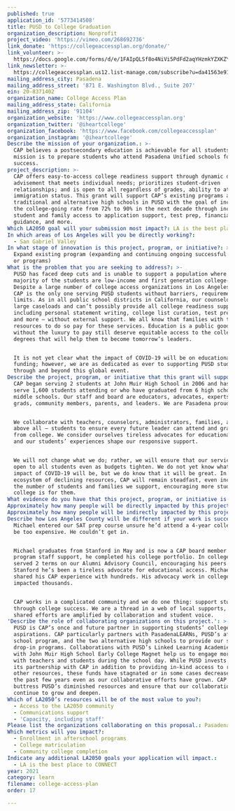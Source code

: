 ```yaml
---
published: true
application_id: '5773414508'
title: PUSD to College Graduation
organization_description: Nonprofit
project_video: 'https://vimeo.com/268692736'
link_donate: 'https://collegeaccessplan.org/donate/'
link_volunteer: >-
  https://docs.google.com/forms/d/e/1FAIpQLSf8o4NiVi5PdFd2aqYHzmkYZXKZYC93ch8q83j_A-fhiEm3Uw/viewform
link_newsletter: >-
  https://collegeaccessplan.us12.list-manage.com/subscribe?u=da41563e916f847308e3ceda5&id=9c41370ed4
mailing_address_city: Pasadena
mailing_address_street: '871 E. Washington Blvd., Suite 207'
ein: 20-8371402
organization_name: College Access Plan
mailing_address_state: California
mailing_address_zip: '91104'
organization_website: 'https://www.collegeaccessplan.org'
organization_twitter: '@iheartcollege'
organization_facebook: 'https://www.facebook.com/collegeaccessplan'
organization_instagram: '@iheartcollege'
Describe the mission of your organization.: >-
  CAP believes a postsecondary education is achievable for all students, and our
  mission is to prepare students who attend Pasadena Unified schools for college
  success.
project_description: >-
  CAP offers easy-to-access college readiness support through dynamic drop-in
  advisement that meets individual needs; prioritizes student-driven
  relationships; and is open to all regardless of grades, ability to attend, or
  immigration status. This grant will support CAP’s existing programs at six
  traditional and alternative high schools in PUSD with the goal of increasing
  the college-going rate from 72% to 90% in the next decade through increased
  student and family access to application support, test prep, financial aid
  guidance, and more. 
Which LA2050 goal will your submission most impact?: LA is the best place to LEARN
In which areas of Los Angeles will you be directly working?:
  - San Gabriel Valley
In what stage of innovation is this project, program, or initiative?: >-
  Expand existing program (expanding and continuing ongoing successful projects
  or programs)
What is the problem that you are seeking to address?: >-
  PUSD has faced deep cuts and is unable to support a population where a
  majority of the students are low-income and first generation college-going.
  Despite a large number of college access organizations in Los Angeles County,
  CAP is the only one serving PUSD students without barriers, requirements, or
  limits. As in all public school districts in California, our counselors manage
  large caseloads and can’t possibly provide all college readiness supports —
  including personal statement writing, college list curation, test preparation,
  and more — without external support. We all know that families with the
  resources to do so pay for these services. Education is a public good. Those
  without the luxury to pay still deserve equitable access to the college
  degrees that will help them to become tomorrow’s leaders.


  It is not yet clear what the impact of COVID-19 will be on educational
  funding; however, we are as dedicated as ever to supporting PUSD students
  through and beyond this global event.
Describe the project, program, or initiative that this grant will support to address the problem identified.: >-
  CAP began serving 2 students at John Muir High School in 2006 and has grown to
  serve 1,600 students attending or who have graduated from 6 high schools and 7
  middle schools. Our staff and board are educators, advocates, experts, PUSD
  grads, community members, parents, and leaders. We are Pasadena proud.


  We collaborate with teachers, counselors, administrators, families, and —
  above all — students to ensure every future leader can attend and graduate
  from college. We consider ourselves tireless advocates for educational access,
  and our students’ experiences shape our responsive support. 


  We will not change what we do; rather, we will ensure that our services remain
  open to all students even as budgets tighten. We do not yet know what the
  impact of COVID-19 will be, but we do know that it will be great. In an
  ecosystem of declining resources, CAP will remain steadfast, even increasing
  the number of students and families we support, encouraging more students that
  college is for them.
What evidence do you have that this project, program, or initiative is or will be successful, and how will you define and measure success?: "CAP tracks the daily attendance of all students who attend programs and does not remove any students from data analysis. Thanks to a Memorandum of Agreement with PUSD, CAP is able to track students after graduation through the National Student Clearinghouse (NSC) – both CAP attendees and non-attendees – to compare college attendance rates. The district provides detailed information, including student demographics and A-G course completion. CAP is able to use the demographic information to generate descriptive statistics on the graduating class as a whole and on the population served by CAP.\n\nCAP success is measured by the following:\n-75% of 12th grade participants who are A-G-ready are accepted to four-year colleges\n-90% of 12th grade participants at all levels of ability plan to attend college\L-100% of eligible senior participants complete at FAFSA or Dream Act application\n-45%+ of participants are male\n-25% of 12th grade attendees have 10+ meaningful interactions with staff/attend 10+ drop-in sessions\n-80% of regular attendees (10+) enroll in CAP’s I Heart College alumni program\n\nSuccess, Defined: All students, regardless of prior academic performance, feel like they are college bound, feel that a trusted adult believes in their potential to graduate with a bachelor’s degree, and have the resources and support to apply to a range of best-fit colleges. CAP students’ number of college applications exceed the average and all students make informed decisions on where they enroll in and how they pay for college. By 2030, we seek to see college enrollment in PUSD increase by 20%."
Approximately how many people will be directly impacted by this project, program, or initiative?: '800'
Approximately how many people will be indirectly impacted by this project, program, or initiative?: '3000'
Describe how Los Angeles County will be different if your work is successful.: >-
  Michael entered our SAT prep course unsure he’d attend a 4-year college. It’d
  be too expensive. He couldn’t get in. 


  Michael graduates from Stanford in May and is now a CAP board member. With our
  program staff support, he completed his college portfolio. In college he
  served 2 terms on our Alumni Advisory Council, encouraging his peers. At
  Stanford he’s been a tireless advocate for educational access. Michael has
  shared his CAP experience with hundreds. His advocacy work in college has
  impacted thousands. 


  CAP works in a complicated community and we do one thing: support students
  through college success. We are a thread in a web of local supports, and our
  shared efforts are amplified by collaboration and student voice.
'Describe the role of collaborating organizations on this project.': >-
  PUSD is CAP’s once and future partner in supporting students’ college
  aspirations. CAP particularly partners with PasadenaLEARNs, PUSD’s after
  school program, and the two alternative high schools to provide our signature
  drop-in programs. Collaborations with PUSD’s Linked Learning Academies and
  with John Muir High School Early College Magnet help us to engage more deeply
  with teachers and students during the school day. While PUSD invests funds in
  its partnership with CAP in addition to providing in-kind access to rooms and
  other resources, these funds have stagnated or in some cases decreased over
  the past few years even as our collaborative efforts have grown. CAP seeks to
  buttress PUSD’s diminished resources and ensure that our collaboration can
  continue to grow and deepen.
Which of LA2050’s resources will be of the most value to you?:
  - Access to the LA2050 community
  - Communications support
  - 'Capacity, including staff'
Please list the organizations collaborating on this proposal.: Pasadena Unified School District
Which metrics will you impact?:
  - Enrollment in afterschool programs
  - College matriculation
  - Community college completion
Indicate any additional LA2050 goals your application will impact.:
  - LA is the best place to CONNECT
year: 2021
category: learn
filename: college-access-plan
order: 17

---
```

